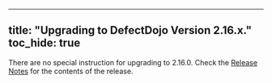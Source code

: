 
---
title: "Upgrading to DefectDojo Version 2.16.x."
toc_hide: true
---
There are no special instruction for upgrading to 2.16.0. Check the [Release Notes](https://github.com/DefectDojo/django-DefectDojo/releases/tag/2.16.0) for the contents of the release.
